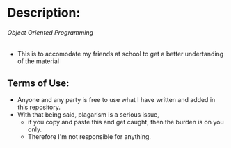 # Description:
###### Object Oriented Programming
  - This is to accomodate my friends at school to get a better undertanding of the material

    
## Terms of Use:
* Anyone and any party is free to use what I have written and added in this repository. 
* With that being said, plagarism is a serious issue, 
  - if you copy and paste this and get caught, then the burden is on you only. 
  - Therefore I'm not responsible for anything.

    
	
